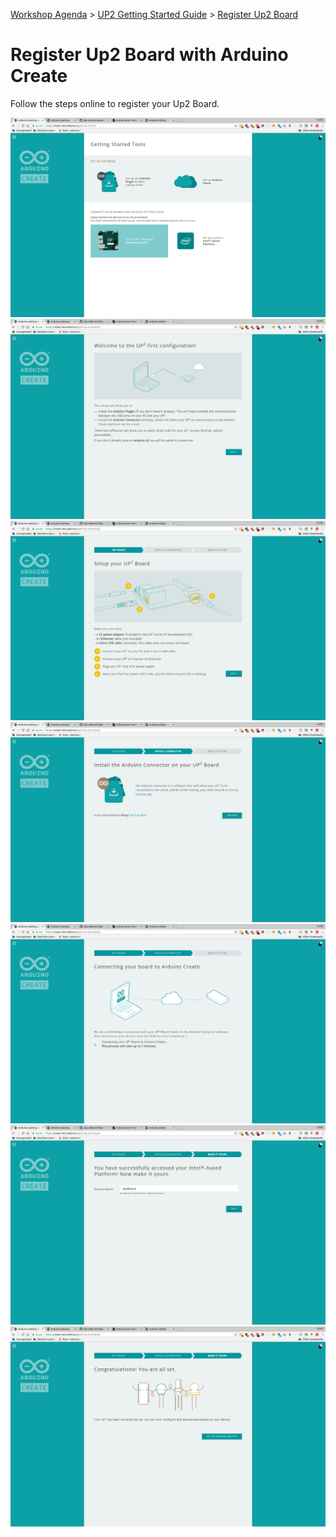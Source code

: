 [Workshop Agenda](README.md) > [UP2 Getting Started Guide](up2-getting-started.md) > [Register Up2 Board](up2-register-device.md)

# Register Up2 Board with Arduino Create

Follow the steps online to register your Up2 Board.

![](./images/register-up2-board/1.png)
![](./images/register-up2-board/2.png)
![](./images/register-up2-board/3.png)
![](./images/register-up2-board/4.png)
![](./images/register-up2-board/5.png)
![](./images/register-up2-board/6.png)
![](./images/register-up2-board/7.png)
